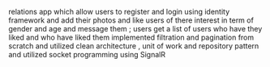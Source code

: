 relations app which allow users to register and login using identity framework and add their photos and
like users of there interest in term of gender and age and message them ; users get a list of users who
have they liked and who have liked them
 implemented filtration and pagination from scratch and utilized clean architecture , unit of work and
repository pattern and utilized socket programming using SignalR
